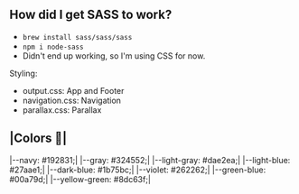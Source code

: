## How did I get SASS to work?
- `brew install sass/sass/sass`
- `npm i node-sass`
- Didn't end up working, so I'm using CSS for now. 

Styling:
- output.css: App and Footer
- navigation.css: Navigation
- parallax.css: Parallax


|Colors 🌈|
------------
|--navy: #192831;|
|--gray: #324552;|
|--light-gray: #dae2ea;|
|--light-blue: #27aae1;|
|--dark-blue: #1b75bc;|
|--violet: #262262;|
|--green-blue: #00a79d;|
|--yellow-green: #8dc63f;|

